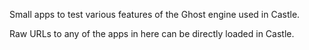 Small apps to test various features of the Ghost engine used in Castle.

Raw URLs to any of the apps in here can be directly loaded in Castle.

